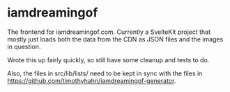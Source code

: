 # iamdreamingof

The frontend for iamdreamingof.com. Currently a SvelteKit project that mostly just loads both the data from the CDN as JSON
files and the images in question.

Wrote this up fairly quickly, so still have some cleanup and tests to do.

Also, the files in src/lib/lists/ need to be kept in sync with the files in https://github.com/timothyhahn/iamdreamingof-generator.